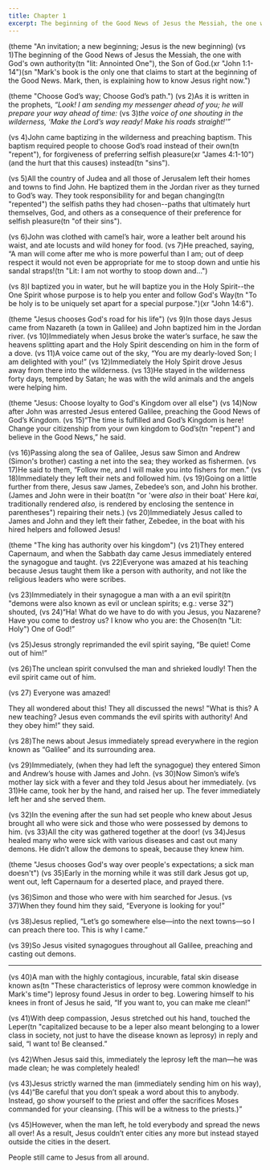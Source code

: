 ```yaml
---
title: Chapter 1
excerpt: The beginning of the Good News of Jesus the Messiah, the one with God's own authority, the Son of God.
---
```


(theme "An invitation; a new beginning; Jesus is the new beginning)
(vs 1)The beginning of the Good News of Jesus the Messiah, the one with God's own authority(tn "lit: Annointed One"), the Son of God.(xr "John 1:1-14")(sn "Mark's book is the only one that claims to start at the beginning of the Good News.  Mark, then, is explaining how to know Jesus right now.")

(theme "Choose God’s way; Choose God’s path.")
(vs 2)As it is written in the prophets, *“Look! I am sending my messenger ahead of you; he will prepare your way ahead of time:*  (vs 3)*the voice of one shouting in the wilderness, ‘Make the Lord’s way ready! Make his roads straight!’”*

(vs 4)John came baptizing in the wilderness and preaching baptism. This baptism required people to choose God’s road instead of their own(tn "repent"), for forgiveness of preferring selfish pleasure(xr "James 4:1-10") (and the hurt that this causes) instead(tn "sins").

(vs 5)All the country of Judea and all those of Jerusalem left their homes and towns to find John. He baptized them in the Jordan river as they turned to God’s way.  They took responsibility for and began changing(tn "repented") the selfish paths they had chosen--paths that ultimately hurt themselves, God, and others as a consequence of their preference for selfish pleasure(tn "of their sins").

(vs 6)John was clothed with camel’s hair, wore a leather belt around his waist, and ate locusts and wild honey for food.  (vs 7)He preached, saying, “A man will come after me who is more powerful than I am; out of deep respect it would not even be appropriate for me to stoop down and untie his sandal straps!(tn "Lit: I am not worthy to stoop down and...")

(vs 8)I baptized you in water, but he will baptize you in the Holy Spirit--the One Spirit whose purpose is to help you enter and follow God's Way(tn "To be holy is to be uniquely set apart for a special purpose.")(xr "John 14:6").

(theme "Jesus chooses God's road for his life")
(vs 9)In those days Jesus came from Nazareth (a town in Galilee) and John baptized him in the Jordan river.  (vs 10)Immediately when Jesus broke the water’s surface, he saw the heavens splitting apart and the Holy Spirit descending on him in the form of a dove.  (vs 11)A voice came out of the sky, “You are my dearly-loved Son; I am delighted with you!”  (vs 12)Immediately the Holy Spirit drove Jesus away from there into the wilderness.  (vs 13)He stayed in the wilderness forty days, tempted by Satan; he was with the wild animals and the angels were helping him.

(theme "Jesus: Choose loyalty to God's Kingdom over all else")
(vs 14)Now after John was arrested Jesus entered Galilee, preaching the Good News of God’s Kingdom.  (vs 15)“The time is fulfilled and God’s Kingdom is here!  Change your citizenship from your own kingdom to God’s(tn "repent") and believe in the Good News,” he said.

(vs 16)Passing along the sea of Galilee, Jesus saw Simon and Andrew (Simon's brother) casting a net into the sea; they worked as fishermen.  (vs 17)He said to them, “Follow me, and I will make you into fishers for men.”  (vs 18)Immediately they left their nets and followed him.  (vs 19)Going on a little further from there, Jesus saw James, Zebedee’s son, and John his brother. (James and John were in their boat(tn "or 'were *also* in their boat'  Here *kai*, traditionally rendered *also,* is rendered by enclosing the sentence in parentheses") repairing their nets.)  (vs 20)Immediately Jesus called to James and John and they left their father, Zebedee, in the boat with his hired helpers and followed Jesus!

(theme "The king has authority over his kingdom")
(vs 21)They entered Capernaum, and when the Sabbath day came Jesus immediately entered the synagogue and taught.  (vs 22)Everyone was amazed at his teaching because Jesus taught them like a person with authority, and not like the religious leaders who were scribes.  

(vs 23)Immediately in their synagogue a man with a an evil spirit(tn "demons were also known as evil or unclean spirits; e.g.: verse 32") shouted,  (vs 24)“Ha! What do we have to do with you Jesus, you Nazarene? Have you come to destroy us? I know who you are: the Chosen(tn "Lit: Holy") One of God!”  

(vs 25)Jesus strongly reprimanded the evil spirit saying, “Be quiet! Come out of him!”  

(vs 26)The unclean spirit convulsed the man and shrieked loudly!  Then the evil spirit came out of him.

(vs 27) Everyone was amazed! 

They all wondered about this!  They all discussed the news!  "What is this? A new teaching? Jesus even commands the evil spirits with authority!  And they obey him!” they said.

(vs 28)The news about Jesus immediately spread everywhere in the region known as “Galilee” and its surrounding area.

(vs 29)Immediately, (when they had left the synagogue) they entered Simon and Andrew’s house with James and John.  (vs 30)Now Simon’s wife’s mother lay sick with a fever and they told Jesus about her immediately.  (vs 31)He came, took her by the hand, and raised her up. The fever immediately left her and she served them.

(vs 32)In the evening after the sun had set people who knew about Jesus brought all who were sick and those who were possessed by demons to him.  (vs 33)All the city was gathered together at the door!  (vs 34)Jesus healed many who were sick with various diseases and cast out many demons. He didn’t allow the demons to speak, because they knew him.

(theme "Jesus chooses God's way over people's expectations; a sick man doesn't")
(vs 35)Early in the morning while it was still dark Jesus got up, went out, left Capernaum for a deserted place, and prayed there.

(vs 36)Simon and those who were with him searched for Jesus. (vs 37)When they found him they said, “Everyone is looking for you!”  

(vs 38)Jesus replied, “Let’s go somewhere else—into the next towns—so I can preach there too. This is why I came.”  

(vs 39)So Jesus visited synagogues throughout all Galilee, preaching and casting out demons.

-----

(vs 40)A man with the highly contagious, incurable, fatal skin disease known as(tn "These characteristics of leprosy were common knowledge in Mark's time") leprosy found Jesus in order to beg.  Lowering himself to his knees in front of Jesus he said, “If you want to, you can make me clean!”  

(vs 41)With deep compassion, Jesus stretched out his hand, touched the Leper(tn "capitalized because to be a leper also meant belonging to a lower class in society, not just to have the disease known as leprosy) in reply and said, “I want to!  Be cleansed.”  

(vs 42)When Jesus said this, immediately the leprosy left the man—he was made clean; he was completely healed!

(vs 43)Jesus strictly warned the man (immediately sending him on his way),  (vs 44)“Be careful that you don’t speak a word about this to anybody. Instead, go show yourself to the priest and offer the sacrifices Moses commanded for your cleansing. (This will be a witness to the priests.)”

(vs 45)However, when the man left, he told everybody and spread the news all over!  As a result, Jesus couldn’t enter cities any more but instead stayed outside the cities in the desert.

People still came to Jesus from all around.